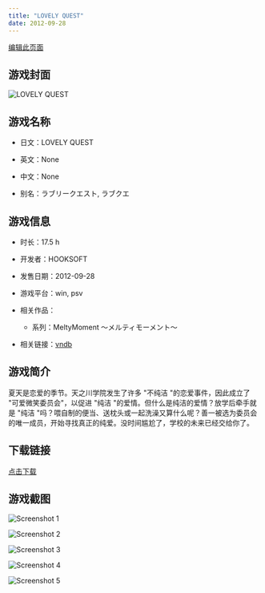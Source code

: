 ```yaml
---
title: "LOVELY QUEST"
date: 2012-09-28
---
```

[编辑此页面](https://github.com/ACG-3/ADV3-source/blob/main/source/_posts/LOVELY%20QUEST.md)

## 游戏封面

![LOVELY QUEST](https%3A//pan.timero.xyz/onedrive/img_lib_001/LOVELY%20QUEST_cover.avif)


## 游戏名称

- 日文：LOVELY QUEST
- 英文：None
- 中文：None

- 别名：ラブリークエスト, ラブクエ


## 游戏信息

- 时长：17.5 h
- 开发者：HOOKSOFT
- 发售日期：2012-09-28
- 游戏平台：win, psv
- 相关作品：
   - 系列：MeltyMoment ～メルティモーメント～

- 相关链接：[vndb](https://vndb.org/v10341)


## 游戏简介

夏天是恋爱的季节。天之川学院发生了许多 "不纯洁 "的恋爱事件，因此成立了 "可爱微笑委员会"，以促进 "纯洁 "的爱情。但什么是纯洁的爱情？放学后牵手就是 "纯洁 "吗？喂自制的便当、送枕头或一起洗澡又算什么呢？善一被选为委员会的唯一成员，开始寻找真正的纯爱。没时间尴尬了，学校的未来已经交给你了。




## 下载链接

[点击下载](https://pan.timero.xyz/onedrive/adv_lib_001/LOVELY%20QUEST)


## 游戏截图


![Screenshot 1](https%3A//pan.timero.xyz/onedrive/img_lib_001/LOVELY%20QUEST_Screenshot_1.avif)

![Screenshot 2](https%3A//pan.timero.xyz/onedrive/img_lib_001/LOVELY%20QUEST_Screenshot_2.avif)

![Screenshot 3](https%3A//pan.timero.xyz/onedrive/img_lib_001/LOVELY%20QUEST_Screenshot_3.avif)

![Screenshot 4](https%3A//pan.timero.xyz/onedrive/img_lib_001/LOVELY%20QUEST_Screenshot_4.avif)

![Screenshot 5](https%3A//pan.timero.xyz/onedrive/img_lib_001/LOVELY%20QUEST_Screenshot_5.avif)

